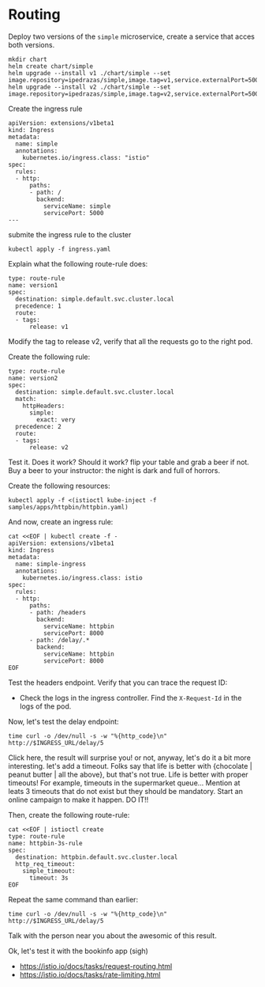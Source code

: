 # Routing

Deploy two versions of the `simple` microservice, create a service that acces both versions.

```
mkdir chart
helm create chart/simple 
helm upgrade --install v1 ./chart/simple --set image.repository=ipedrazas/simple,image.tag=v1,service.externalPort=5000,service.internalPort=5000
helm upgrade --install v2 ./chart/simple --set image.repository=ipedrazas/simple,image.tag=v2,service.externalPort=5000,service.internalPort=5000
```

Create the ingress rule

```
apiVersion: extensions/v1beta1
kind: Ingress
metadata:
  name: simple
  annotations:
    kubernetes.io/ingress.class: "istio"
spec:
  rules:
  - http:
      paths:
      - path: /
        backend:
          serviceName: simple
          servicePort: 5000
---
```
 submite the ingress rule to the cluster
 
 ```
 kubectl apply -f ingress.yaml
 ```

Explain what the following route-rule does:

```
type: route-rule
name: version1
spec:
  destination: simple.default.svc.cluster.local
  precedence: 1
  route:
  - tags:
      release: v1
```

Modify the tag to release v2, verify that all the requests go to the right pod.

Create the following rule:

```
type: route-rule
name: version2
spec:
  destination: simple.default.svc.cluster.local
  match:
    httpHeaders:
      simple:
        exact: very
  precedence: 2
  route:
  - tags:
      release: v2
```

Test it. Does it work? Should it work? flip your table and grab a beer if not. Buy a beer to your instructor: the night is dark and full of horrors.


Create the following resources:

```
kubectl apply -f <(istioctl kube-inject -f samples/apps/httpbin/httpbin.yaml)
```

And now, create an ingress rule:

```
cat <<EOF | kubectl create -f -
apiVersion: extensions/v1beta1
kind: Ingress
metadata:
  name: simple-ingress
  annotations:
    kubernetes.io/ingress.class: istio
spec:
  rules:
  - http:
      paths:
      - path: /headers
        backend:
          serviceName: httpbin
          servicePort: 8000
      - path: /delay/.*
        backend:
          serviceName: httpbin
          servicePort: 8000
EOF
```

Test the headers endpoint. Verify that you can trace the request ID:

* Check the logs in the ingress controller. Find the `X-Request-Id` in the logs of the pod. 

Now, let's test the delay endpoint:

```
time curl -o /dev/null -s -w "%{http_code}\n" http://$INGRESS_URL/delay/5
```

Click here, the result will surprise you! or not, anyway, let's do it a bit more interesting. let's add a timeout. Folks say that life is better with {chocolate | peanut butter | all the above}, but that's not true. Life is better with proper timeouts! For example, timeouts in the supermarket queue... Mention at leats 3 timeouts that do not exist but they should be mandatory. Start an online campaign to make it happen. DO IT!!

Then, create the following route-rule:

```
cat <<EOF | istioctl create
type: route-rule
name: httpbin-3s-rule
spec:
  destination: httpbin.default.svc.cluster.local
  http_req_timeout:
    simple_timeout:
      timeout: 3s
EOF
```

Repeat the same command than earlier:

```
time curl -o /dev/null -s -w "%{http_code}\n" http://$INGRESS_URL/delay/5
```

Talk with the person near you about the awesomic of this result.

Ok, let's test it with the bookinfo app (sigh)

* https://istio.io/docs/tasks/request-routing.html
* https://istio.io/docs/tasks/rate-limiting.html
